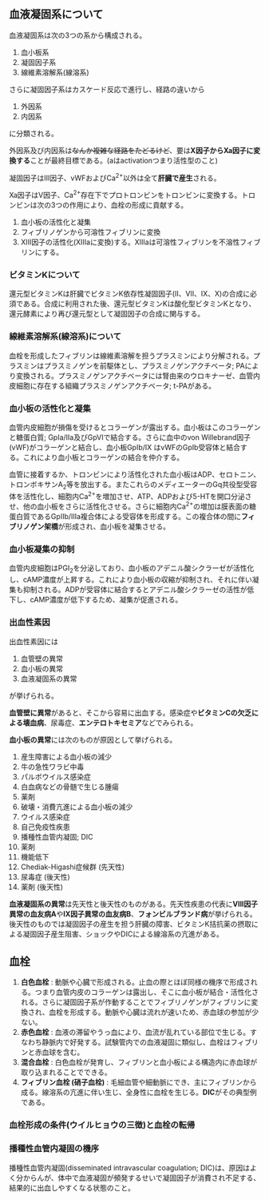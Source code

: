## 血液凝固系について
血液凝固系は次の3つの系から構成される。
1. 血小板系
1. 凝固因子系
1. 線維素溶解系(線溶系)

さらに凝固因子系はカスケード反応で進行し、経路の違いから
1. 外因系
1. 内因系

に分類される。

外因系及び内因系は~~なんか複雑な経路をたどるけど~~、要は**X因子からXa因子に変換する**ことが最終目標である。(aはactivationつまり活性型のこと)

凝固因子はIII因子、vWFおよびCa<sup>2+</sup>以外は全て**肝臓で産生**される。

Xa因子はV因子、Ca<sup>2+</sup>存在下でプロトロンビンをトロンビンに変換する。トロンビンは次の3つの作用により、血栓の形成に貢献する。
1. 血小板の活性化と凝集
1. フィブリノゲンから可溶性フィブリンに変換
1. XIII因子の活性化(XIIIaに変換)する。XIIIaは可溶性フィブリンを不溶性フィブリンにする。

### ビタミンKについて
還元型ビタミンKは肝臓でビタミンK依存性凝固因子(II、VII、IX、X)の合成に必須である。合成に利用された後、還元型ビタミンKは酸化型ビタミンKとなり、還元酵素により再び還元型として凝固因子の合成に関与する。

### 線維素溶解系(線溶系)について
血栓を形成したフィブリンは線維素溶解を担うプラスミンにより分解される。プラスミンはプラスミノゲンを前駆体とし、プラスミノゲンアクチベータ; PAにより変換される。プラスミノゲンアクチベータには腎由来のウロキナーゼ、血管内皮細胞に存在する組織プラスミノゲンアクチベータ; t-PAがある。

### 血小板の活性化と凝集
血管内皮細胞が損傷を受けるとコラーゲンが露出する。血小板はこのコラーゲンと糖蛋白質; GpIa/IIa及びGpVIで結合する。さらに血中のvon Willebrand因子(vWF)がコラーゲンと結合し、血小板GpIb/IX はvWFのGpIb受容体と結合する。これにより血小板とコラーゲンの結合を仲介する。

血管に接着するか、トロンビンにより活性化された血小板はADP、セロトニン、トロンボキサンA<sub>2</sub>等を放出する。またこれらのメディエーターのGq共役型受容体を活性化し、細胞内Ca<sup>2+</sup>を増加させ、ATP、ADPおよび5-HTを開口分泌させ、他の血小板をさらに活性化させる。さらに細胞内Ca<sup>2+</sup>の増加は膜表面の糖蛋白質であるGpIIb/IIIa複合体による受容体を形成する。この複合体の間に**フィブリノゲン架橋**が形成され、血小板を凝集させる。

### 血小板凝集の抑制
血管内皮細胞はPGI<sub>2</sub>を分泌しており、血小板のアデニル酸シクラーゼが活性化し、cAMP濃度が上昇する。これにより血小板の収縮が抑制され、それに伴い凝集も抑制される。ADPが受容体に結合するとアデニル酸シクラーゼの活性が低下し、cAMP濃度が低下するため、凝集が促進される。

### 出血性素因
出血性素因には

1. 血管壁の異常
1. 血小板の異常
1. 血液凝固系の異常

が挙げられる。

**血管壁に異常**があると、そこから容易に出血する。感染症や**ビタミンCの欠乏による壊血病**、尿毒症、**エンテロトキセミア**などでみられる。

**血小板の異常**には次のものが原因として挙げられる。

1. 産生障害による血小板の減少
 1. 牛の急性ワラビ中毒
 1. パルボウイルス感染症
 1. 白血病などの骨髄で生じる腫瘍
 1. 薬剤
1. 破壊・消費亢進による血小板の減少
 1. ウイルス感染症
 1. 自己免疫性疾患
 1. 播種性血管内凝固; DIC
 1. 薬剤
1. 機能低下
 1. Chediak-Higashi症候群 (先天性)
 1. 尿毒症 (後天性)
 1. 薬剤 (後天性)

**血液凝固系の異常**は先天性と後天性のものがある。先天性疾患の代表に**VIII因子異常の血友病A**や**IX因子異常の血友病B**、**フォンビルブランド病**が挙げられる。後天性のものでは凝固因子の産生を担う肝臓の障害、ビタミンK拮抗薬の摂取による凝固因子産生阻害、ショックやDICによる線溶系の亢進がある。

## 血栓

1. **白色血栓** : 動脈や心臓で形成される。止血の際とほぼ同様の機序で形成される。つまり血管内皮のコラーゲンは露出し、そこに血小板が結合・活性化される。さらに凝固因子系が作動することでフィブリノゲンがフィブリンに変換され、血栓を形成する。動脈や心臓は流れが速いため、赤血球の参加が少ない。
1. **赤色血栓** : 血液の滞留やうっ血により、血流が乱れている部位で生じる。すなわち静脈内で好発する。試験管内での血液凝固に類似し、血栓はフィブリンと赤血球を含む。
1. **混合血栓** : 白色血栓が発育し、フィブリンと血小板による構造内に赤血球が取り込まれることでできる。
1. **フィブリン血栓 (硝子血栓)** : 毛細血管や細動脈にでき、主にフィブリンから成る。線溶系の亢進に伴い生じ、全身性に血栓を生じる。**DIC**がその典型例である。

### 血栓形成の条件(ウイルヒョウの三徴)と血栓の転帰


### 播種性血管内凝固の機序
播種性血管内凝固(disseminated intravascular coagulation; DIC)は、原因はよく分からんが、体中で血液凝固が頻発するせいで凝固因子が消費され不足する、結果的に出血しやすくなる状態のこと。

